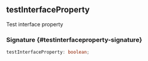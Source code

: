 ## testInterfaceProperty

Test interface property

### Signature {#testinterfaceproperty-signature}

```typescript
testInterfaceProperty: boolean;
```
